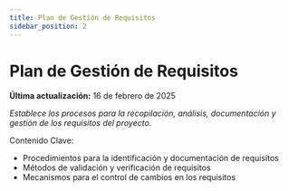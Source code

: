 ```yaml
---
title: Plan de Gestión de Requisitos
sidebar_position: 2
---
```


# Plan de Gestión de Requisitos

**Última actualización:** 16 de febrero de 2025

_Establece los procesos para la recopilación, análisis, documentación y gestión de los requisitos del proyecto._

Contenido Clave:

- Procedimientos para la identificación y documentación de requisitos
- Métodos de validación y verificación de requisitos
- Mecanismos para el control de cambios en los requisitos
